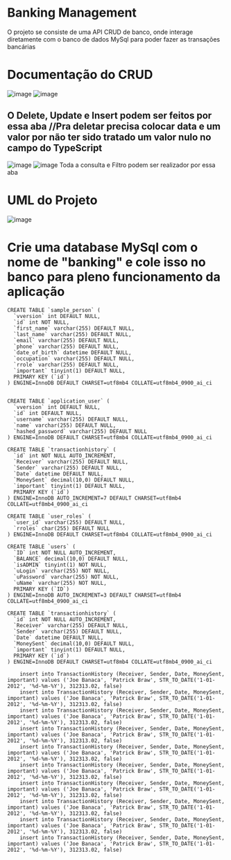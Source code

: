 # Banking Management
O projeto se consiste de uma API CRUD de banco, onde interage diretamente com o banco de dados MySql para poder fazer as transações bancárias

# Documentação do CRUD
![image](https://github.com/MrAranha/BankingManagement/assets/101605425/3d8c99a4-9c0f-4924-bf7b-884737eb6647)
![image](https://github.com/MrAranha/BankingManagement/assets/101605425/56093ddb-3a19-46f0-9688-ee29ec494987)

O Delete, Update e Insert podem ser feitos por essa aba
//Pra deletar precisa colocar data e um valor por não ter sido tratado um valor nulo no campo do TypeScript
-----------------------------------------------------------------------------------------------------------
![image](https://github.com/MrAranha/BankingManagement/assets/101605425/b1231476-ff08-4293-ab61-f940bd2cd8e2)
![image](https://github.com/MrAranha/BankingManagement/assets/101605425/f4a72ae9-40c9-4f50-958f-a0297ec2ed5c)
Toda a consulta e Filtro podem ser realizador por essa aba

# UML do Projeto

![image](https://github.com/MrAranha/BankingManagement/assets/101605425/d534933a-78f3-4fab-8e79-b290c4afd04d)


# Crie uma database MySql com o nome de "banking" e cole isso no banco para pleno funcionamento da aplicação

```
CREATE TABLE `sample_person` (
  `vversion` int DEFAULT NULL,
  `id` int NOT NULL,
  `first_name` varchar(255) DEFAULT NULL,
  `last_name` varchar(255) DEFAULT NULL,
  `email` varchar(255) DEFAULT NULL,
  `phone` varchar(255) DEFAULT NULL,
  `date_of_birth` datetime DEFAULT NULL,
  `occupation` varchar(255) DEFAULT NULL,
  `rrole` varchar(255) DEFAULT NULL,
  `important` tinyint(1) DEFAULT NULL,
  PRIMARY KEY (`id`)
) ENGINE=InnoDB DEFAULT CHARSET=utf8mb4 COLLATE=utf8mb4_0900_ai_ci


CREATE TABLE `application_user` (
  `vversion` int DEFAULT NULL,
  `id` int DEFAULT NULL,
  `username` varchar(255) DEFAULT NULL,
  `name` varchar(255) DEFAULT NULL,
  `hashed_password` varchar(255) DEFAULT NULL
) ENGINE=InnoDB DEFAULT CHARSET=utf8mb4 COLLATE=utf8mb4_0900_ai_ci

CREATE TABLE `transactionhistory` (
  `id` int NOT NULL AUTO_INCREMENT,
  `Receiver` varchar(255) DEFAULT NULL,
  `Sender` varchar(255) DEFAULT NULL,
  `Date` datetime DEFAULT NULL,
  `MoneySent` decimal(10,0) DEFAULT NULL,
  `important` tinyint(1) DEFAULT NULL,
  PRIMARY KEY (`id`)
) ENGINE=InnoDB AUTO_INCREMENT=7 DEFAULT CHARSET=utf8mb4 COLLATE=utf8mb4_0900_ai_ci

CREATE TABLE `user_roles` (
  `user_id` varchar(255) DEFAULT NULL,
  `rroles` char(255) DEFAULT NULL
) ENGINE=InnoDB DEFAULT CHARSET=utf8mb4 COLLATE=utf8mb4_0900_ai_ci

CREATE TABLE `users` (
  `ID` int NOT NULL AUTO_INCREMENT,
  `BALANCE` decimal(10,0) DEFAULT NULL,
  `isADMIN` tinyint(1) NOT NULL,
  `uLogin` varchar(255) NOT NULL,
  `uPassword` varchar(255) NOT NULL,
  `uName` varchar(255) NOT NULL,
  PRIMARY KEY (`ID`)
) ENGINE=InnoDB AUTO_INCREMENT=3 DEFAULT CHARSET=utf8mb4 COLLATE=utf8mb4_0900_ai_ci

CREATE TABLE `transactionhistory` (
  `id` int NOT NULL AUTO_INCREMENT,
  `Receiver` varchar(255) DEFAULT NULL,
  `Sender` varchar(255) DEFAULT NULL,
  `Date` datetime DEFAULT NULL,
  `MoneySent` decimal(10,0) DEFAULT NULL,
  `important` tinyint(1) DEFAULT NULL,
  PRIMARY KEY (`id`)
) ENGINE=InnoDB DEFAULT CHARSET=utf8mb4 COLLATE=utf8mb4_0900_ai_ci

    insert into TransactionHistory (Receiver, Sender, Date, MoneySent, important) values ('Joe Banaca', 'Patrick Braw', STR_TO_DATE('1-01-2012', '%d-%m-%Y'), 312313.02, false)
    insert into TransactionHistory (Receiver, Sender, Date, MoneySent, important) values ('Joe Banaca', 'Patrick Braw', STR_TO_DATE('1-01-2012', '%d-%m-%Y'), 312313.02, false)
    insert into TransactionHistory (Receiver, Sender, Date, MoneySent, important) values ('Joe Banaca', 'Patrick Braw', STR_TO_DATE('1-01-2012', '%d-%m-%Y'), 312313.02, false)
    insert into TransactionHistory (Receiver, Sender, Date, MoneySent, important) values ('Joe Banaca', 'Patrick Braw', STR_TO_DATE('1-01-2012', '%d-%m-%Y'), 312313.02, false)
    insert into TransactionHistory (Receiver, Sender, Date, MoneySent, important) values ('Joe Banaca', 'Patrick Braw', STR_TO_DATE('1-01-2012', '%d-%m-%Y'), 312313.02, false)
    insert into TransactionHistory (Receiver, Sender, Date, MoneySent, important) values ('Joe Banaca', 'Patrick Braw', STR_TO_DATE('1-01-2012', '%d-%m-%Y'), 312313.02, false)
    insert into TransactionHistory (Receiver, Sender, Date, MoneySent, important) values ('Joe Banaca', 'Patrick Braw', STR_TO_DATE('1-01-2012', '%d-%m-%Y'), 312313.02, false)
    insert into TransactionHistory (Receiver, Sender, Date, MoneySent, important) values ('Joe Banaca', 'Patrick Braw', STR_TO_DATE('1-01-2012', '%d-%m-%Y'), 312313.02, false)
    insert into TransactionHistory (Receiver, Sender, Date, MoneySent, important) values ('Joe Banaca', 'Patrick Braw', STR_TO_DATE('1-01-2012', '%d-%m-%Y'), 312313.02, false)
    insert into TransactionHistory (Receiver, Sender, Date, MoneySent, important) values ('Joe Banaca', 'Patrick Braw', STR_TO_DATE('1-01-2012', '%d-%m-%Y'), 312313.02, false)
```
